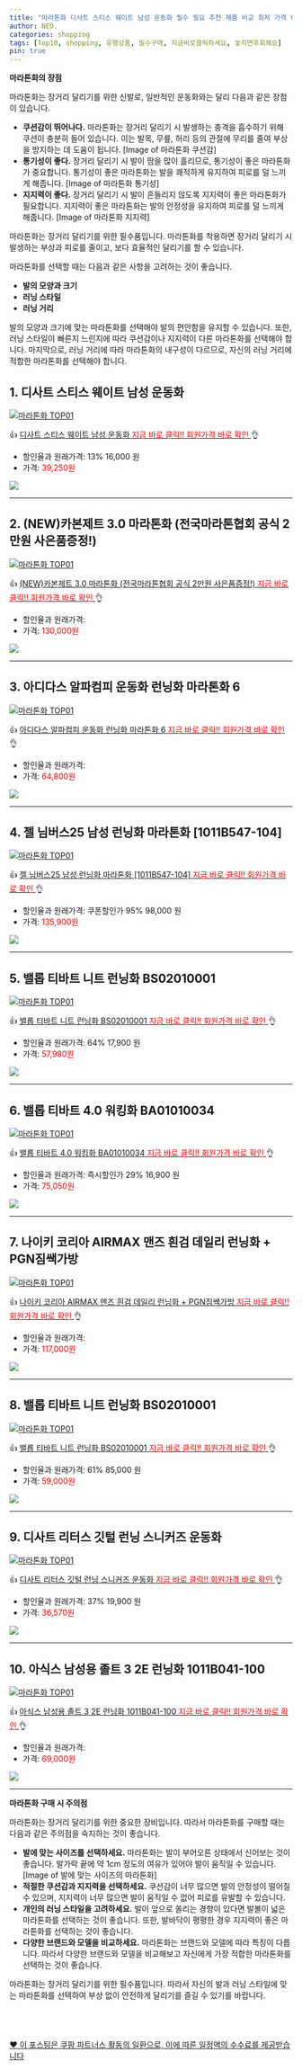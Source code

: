 ```yaml
---
title: "마라톤화 디사트 스티스 웨이트 남성 운동화 필수 필요 추천 제품 비교 최저 가격 비교 장점 구매 후기 구매평"
author: NEO.
categories: shopping
tags: [Top10, shopping, 유행상품, 필수구매, 지금바로클릭하세요, 놓치면후회해요]
pin: true
---
```

**마라톤화의 장점**

마라톤화는 장거리 달리기를 위한 신발로, 일반적인 운동화와는 달리 다음과 같은 장점이 있습니다.

* **쿠션감이 뛰어나다.** 마라톤화는 장거리 달리기 시 발생하는 충격을 흡수하기 위해 쿠션이 충분히 들어 있습니다. 이는 발목, 무릎, 허리 등의 관절에 무리를 줄여 부상을 방지하는 데 도움이 됩니다.
[Image of 마라톤화 쿠션감]
* **통기성이 좋다.** 장거리 달리기 시 발이 땀을 많이 흘리므로, 통기성이 좋은 마라톤화가 중요합니다. 통기성이 좋은 마라톤화는 발을 쾌적하게 유지하여 피로를 덜 느끼게 해줍니다.
[Image of 마라톤화 통기성]
* **지지력이 좋다.** 장거리 달리기 시 발이 흔들리지 않도록 지지력이 좋은 마라톤화가 필요합니다. 지지력이 좋은 마라톤화는 발의 안정성을 유지하여 피로를 덜 느끼게 해줍니다.
[Image of 마라톤화 지지력]

마라톤화는 장거리 달리기를 위한 필수품입니다. 마라톤화를 착용하면 장거리 달리기 시 발생하는 부상과 피로를 줄이고, 보다 효율적인 달리기를 할 수 있습니다.

마라톤화를 선택할 때는 다음과 같은 사항을 고려하는 것이 좋습니다.

* **발의 모양과 크기**
* **러닝 스타일**
* **러닝 거리**

발의 모양과 크기에 맞는 마라톤화를 선택해야 발의 편안함을 유지할 수 있습니다. 또한, 러닝 스타일이 빠른지 느린지에 따라 쿠션감이나 지지력이 다른 마라톤화를 선택해야 합니다. 마지막으로, 러닝 거리에 따라 마라톤화의 내구성이 다르므로, 자신의 러닝 거리에 적합한 마라톤화를 선택해야 합니다.

   

## 1. 디사트 스티스 웨이트 남성 운동화

[![마라톤화 TOP01](https://thumbnail10.coupangcdn.com/thumbnails/remote/490x490ex/image/vendor_inventory/1e36/42db036d1c890577bec196132fe7b8239408a12d132fa38090ef642863c1.jpg)](https://link.coupang.com/re/AFFSDP?lptag=AF3617701&subid=GithubCoopas&pageKey=6675315822&traceid=V0-153&itemId=15373627804&vendorItemId=85847746650)


👍 [디사트 스티스 웨이트 남성 운동화 <font color=red> 지금 바로 클릭!! 회원가격 바로 확인 </font> ](https://link.coupang.com/re/AFFSDP?lptag=AF3617701&subid=GithubCoopas&pageKey=6675315822&traceid=V0-153&itemId=15373627804&vendorItemId=85847746650) 👌 


- 할인율과 원래가격: 13%  16,000   원
- 가격: <span style='color:red'>39,250원</span>

[![](/discount_price.png)](https://link.coupang.com/re/AFFSDP?lptag=AF3617701&subid=GithubCoopas&pageKey=6675315822&traceid=V0-153&itemId=15373627804&vendorItemId=85847746650)

---


   

## 2. (NEW)카본제트 3.0 마라톤화 (전국마라톤협회 공식 2만원 사은품증정!)

[![마라톤화 TOP01](https://thumbnail10.coupangcdn.com/thumbnails/remote/490x490ex/image/vendor_inventory/4cc0/fd7da59a52d789a13898d006726f881ee8551343153bcfc7722f07f32e2e.jpg)](https://link.coupang.com/re/AFFSDP?lptag=AF3617701&subid=GithubCoopas&pageKey=7235384920&traceid=V0-153&itemId=18370198322&vendorItemId=85513721871)


👍 [(NEW)카본제트 3.0 마라톤화 (전국마라톤협회 공식 2만원 사은품증정!) <font color=red> 지금 바로 클릭!! 회원가격 바로 확인 </font> ](https://link.coupang.com/re/AFFSDP?lptag=AF3617701&subid=GithubCoopas&pageKey=7235384920&traceid=V0-153&itemId=18370198322&vendorItemId=85513721871) 👌 


- 할인율과 원래가격: 
- 가격: <span style='color:red'>130,000원</span>

[![](/discount_price.png)](https://link.coupang.com/re/AFFSDP?lptag=AF3617701&subid=GithubCoopas&pageKey=7235384920&traceid=V0-153&itemId=18370198322&vendorItemId=85513721871)

---


   

## 3. 아디다스 알파컴피 운동화 런닝화 마라톤화 6

[![마라톤화 TOP01](https://thumbnail6.coupangcdn.com/thumbnails/remote/490x490ex/image/vendor_inventory/cf8e/3c7c2fb0bef257ae257f045ee3fb756d101b48956f0cc9b879e8c2eec1ff.jpg)](https://link.coupang.com/re/AFFSDP?lptag=AF3617701&subid=GithubCoopas&pageKey=7610150617&traceid=V0-153&itemId=20153175659&vendorItemId=87246103262)


👍 [아디다스 알파컴피 운동화 런닝화 마라톤화 6 <font color=red> 지금 바로 클릭!! 회원가격 바로 확인 </font> ](https://link.coupang.com/re/AFFSDP?lptag=AF3617701&subid=GithubCoopas&pageKey=7610150617&traceid=V0-153&itemId=20153175659&vendorItemId=87246103262) 👌 


- 할인율과 원래가격: 
- 가격: <span style='color:red'>64,800원</span>

[![](/discount_price.png)](https://link.coupang.com/re/AFFSDP?lptag=AF3617701&subid=GithubCoopas&pageKey=7610150617&traceid=V0-153&itemId=20153175659&vendorItemId=87246103262)

---


   

## 4. 젤 님버스25 남성 런닝화 마라톤화 [1011B547-104]

[![마라톤화 TOP01](https://thumbnail10.coupangcdn.com/thumbnails/remote/490x490ex/image/vendor_inventory/b96e/c45d143985a2fe229d52331e394e2b7652f03e907b7a78fae7ff832d0149.jpg)](https://link.coupang.com/re/AFFSDP?lptag=AF3617701&subid=GithubCoopas&pageKey=7526244865&traceid=V0-153&itemId=19750516068&vendorItemId=86854027912)


👍 [젤 님버스25 남성 런닝화 마라톤화 [1011B547-104] <font color=red> 지금 바로 클릭!! 회원가격 바로 확인 </font> ](https://link.coupang.com/re/AFFSDP?lptag=AF3617701&subid=GithubCoopas&pageKey=7526244865&traceid=V0-153&itemId=19750516068&vendorItemId=86854027912) 👌 


- 할인율과 원래가격: 쿠폰할인가 95%  98,000   원
- 가격: <span style='color:red'>135,900원</span>

[![](/discount_price.png)](https://link.coupang.com/re/AFFSDP?lptag=AF3617701&subid=GithubCoopas&pageKey=7526244865&traceid=V0-153&itemId=19750516068&vendorItemId=86854027912)

---


   

## 5. 밸롭 티바트 니트 런닝화 BS02010001

[![마라톤화 TOP01](https://thumbnail6.coupangcdn.com/thumbnails/remote/490x490ex/image/retail/images/855355206694329-469c7c9a-49b3-4300-a9b9-38ad3678f101.jpg)](https://link.coupang.com/re/AFFSDP?lptag=AF3617701&subid=GithubCoopas&pageKey=1987199303&traceid=V0-153&itemId=3381211093&vendorItemId=71367870641)


👍 [밸롭 티바트 니트 런닝화 BS02010001 <font color=red> 지금 바로 클릭!! 회원가격 바로 확인 </font> ](https://link.coupang.com/re/AFFSDP?lptag=AF3617701&subid=GithubCoopas&pageKey=1987199303&traceid=V0-153&itemId=3381211093&vendorItemId=71367870641) 👌 


- 할인율과 원래가격: 64%  17,900   원
- 가격: <span style='color:red'>57,980원</span>

[![](/discount_price.png)](https://link.coupang.com/re/AFFSDP?lptag=AF3617701&subid=GithubCoopas&pageKey=1987199303&traceid=V0-153&itemId=3381211093&vendorItemId=71367870641)

---


   

## 6. 밸롭 티바트 4.0 워킹화 BA01010034

[![마라톤화 TOP01](https://thumbnail10.coupangcdn.com/thumbnails/remote/490x490ex/image/retail/images/2023/04/18/11/2/265244e9-c1da-4633-8318-1192bf4e3ee6.jpg)](https://link.coupang.com/re/AFFSDP?lptag=AF3617701&subid=GithubCoopas&pageKey=7276329566&traceid=V0-153&itemId=18568268489&vendorItemId=85705518658)


👍 [밸롭 티바트 4.0 워킹화 BA01010034 <font color=red> 지금 바로 클릭!! 회원가격 바로 확인 </font> ](https://link.coupang.com/re/AFFSDP?lptag=AF3617701&subid=GithubCoopas&pageKey=7276329566&traceid=V0-153&itemId=18568268489&vendorItemId=85705518658) 👌 


- 할인율과 원래가격: 즉시할인가 29%  16,900   원
- 가격: <span style='color:red'>75,050원</span>

[![](/discount_price.png)](https://link.coupang.com/re/AFFSDP?lptag=AF3617701&subid=GithubCoopas&pageKey=7276329566&traceid=V0-153&itemId=18568268489&vendorItemId=85705518658)

---


   

## 7. 나이키 코리아 AIRMAX 맨즈 흰검 데일리 런닝화 + PGN짐쌕가방

[![마라톤화 TOP01](https://thumbnail8.coupangcdn.com/thumbnails/remote/490x490ex/image/vendor_inventory/52af/0fded505f36b0d523d5b4ada8920620a7525c966ff2d49cdd7f2a2e1d962.jpg)](https://link.coupang.com/re/AFFSDP?lptag=AF3617701&subid=GithubCoopas&pageKey=7650548290&traceid=V0-153&itemId=20354932006&vendorItemId=87439196497)


👍 [나이키 코리아 AIRMAX 맨즈 흰검 데일리 런닝화 + PGN짐쌕가방 <font color=red> 지금 바로 클릭!! 회원가격 바로 확인 </font> ](https://link.coupang.com/re/AFFSDP?lptag=AF3617701&subid=GithubCoopas&pageKey=7650548290&traceid=V0-153&itemId=20354932006&vendorItemId=87439196497) 👌 


- 할인율과 원래가격: 
- 가격: <span style='color:red'>117,000원</span>

[![](/discount_price.png)](https://link.coupang.com/re/AFFSDP?lptag=AF3617701&subid=GithubCoopas&pageKey=7650548290&traceid=V0-153&itemId=20354932006&vendorItemId=87439196497)

---


   

## 8. 밸롭 티바트 니트 런닝화 BS02010001

[![마라톤화 TOP01](https://thumbnail6.coupangcdn.com/thumbnails/remote/490x490ex/image/retail/images/2020/11/16/13/9/2e776e64-b3ea-4f47-b330-f70866f64a1b.jpg)](https://link.coupang.com/re/AFFSDP?lptag=AF3617701&subid=GithubCoopas&pageKey=1987199303&traceid=V0-153&itemId=5083111649&vendorItemId=72392753118)


👍 [밸롭 티바트 니트 런닝화 BS02010001 <font color=red> 지금 바로 클릭!! 회원가격 바로 확인 </font> ](https://link.coupang.com/re/AFFSDP?lptag=AF3617701&subid=GithubCoopas&pageKey=1987199303&traceid=V0-153&itemId=5083111649&vendorItemId=72392753118) 👌 


- 할인율과 원래가격: 61%  85,000   원
- 가격: <span style='color:red'>59,000원</span>

[![](/discount_price.png)](https://link.coupang.com/re/AFFSDP?lptag=AF3617701&subid=GithubCoopas&pageKey=1987199303&traceid=V0-153&itemId=5083111649&vendorItemId=72392753118)

---


   

## 9. 디사트 리터스 깃털 런닝 스니커즈 운동화

[![마라톤화 TOP01](https://thumbnail9.coupangcdn.com/thumbnails/remote/490x490ex/image/vendor_inventory/d32d/e7b6cc0bcbdb4100733a0d9f0458ed454d08ee0f6b1cbe61b6a67745ec03.jpg)](https://link.coupang.com/re/AFFSDP?lptag=AF3617701&subid=GithubCoopas&pageKey=6675267816&traceid=V0-153&itemId=15373385085&vendorItemId=85847698909)


👍 [디사트 리터스 깃털 런닝 스니커즈 운동화 <font color=red> 지금 바로 클릭!! 회원가격 바로 확인 </font> ](https://link.coupang.com/re/AFFSDP?lptag=AF3617701&subid=GithubCoopas&pageKey=6675267816&traceid=V0-153&itemId=15373385085&vendorItemId=85847698909) 👌 


- 할인율과 원래가격: 37%  19,900   원
- 가격: <span style='color:red'>36,570원</span>

[![](/discount_price.png)](https://link.coupang.com/re/AFFSDP?lptag=AF3617701&subid=GithubCoopas&pageKey=6675267816&traceid=V0-153&itemId=15373385085&vendorItemId=85847698909)

---


   

## 10. 아식스 남성용 졸트 3 2E 런닝화 1011B041-100

[![마라톤화 TOP01](https://thumbnail6.coupangcdn.com/thumbnails/remote/490x490ex/image/retail/images/2023/10/19/10/5/6ef88158-e656-4e11-89c7-1e6efa26a8db.jpg)](https://link.coupang.com/re/AFFSDP?lptag=AF3617701&subid=GithubCoopas&pageKey=7662314046&traceid=V0-153&itemId=20417092148&vendorItemId=87498864462)


👍 [아식스 남성용 졸트 3 2E 런닝화 1011B041-100 <font color=red> 지금 바로 클릭!! 회원가격 바로 확인 </font> ](https://link.coupang.com/re/AFFSDP?lptag=AF3617701&subid=GithubCoopas&pageKey=7662314046&traceid=V0-153&itemId=20417092148&vendorItemId=87498864462) 👌 


- 할인율과 원래가격: 
- 가격: <span style='color:red'>69,000원</span>

[![](/discount_price.png)](https://link.coupang.com/re/AFFSDP?lptag=AF3617701&subid=GithubCoopas&pageKey=7662314046&traceid=V0-153&itemId=20417092148&vendorItemId=87498864462)

---
**마라톤화 구매 시 주의점**

마라톤화는 장거리 달리기를 위한 중요한 장비입니다. 따라서 마라톤화를 구매할 때는 다음과 같은 주의점을 숙지하는 것이 좋습니다.

* **발에 맞는 사이즈를 선택하세요.** 마라톤화는 발이 부어오른 상태에서 신어보는 것이 좋습니다. 발가락 끝에 약 1cm 정도의 여유가 있어야 발이 움직일 수 있습니다.
[Image of 발에 맞는 사이즈의 마라톤화]
* **적절한 쿠션감과 지지력을 선택하세요.** 쿠션감이 너무 많으면 발의 안정성이 떨어질 수 있으며, 지지력이 너무 많으면 발이 움직일 수 없어 피로를 유발할 수 있습니다.
* **개인의 러닝 스타일을 고려하세요.** 발이 앞으로 쏠리는 경향이 있다면 발볼이 넓은 마라톤화를 선택하는 것이 좋습니다. 또한, 발바닥이 평평한 경우 지지력이 좋은 마라톤화를 선택하는 것이 좋습니다.
* **다양한 브랜드와 모델을 비교하세요.** 마라톤화는 브랜드와 모델에 따라 특징이 다릅니다. 따라서 다양한 브랜드와 모델을 비교해보고 자신에게 가장 적합한 마라톤화를 선택하는 것이 좋습니다.

마라톤화는 장거리 달리기를 위한 필수품입니다. 따라서 자신의 발과 러닝 스타일에 맞는 마라톤화를 선택하여 부상 없이 안전하게 달리기를 즐길 수 있기를 바랍니다.<br><br><br><br><br> [ ❤  이 포스팅은 쿠팡 파트너스 활동의 일환으로, 이에 따른 일정액의 수수료를 제공받습니다](https://link.coupang.com/a/bcEFyh)